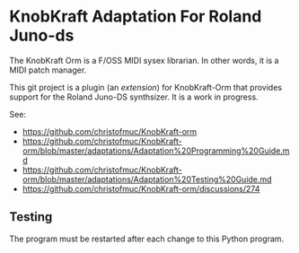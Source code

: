 # KnobKraft Adaptation For Roland Juno-ds

The KnobKraft Orm is a F/OSS MIDI sysex librarian.
In other words, it is a MIDI patch manager.

This git project is a plugin (an *extension*) for KnobKraft-Orm that provides support for the Roland Juno-DS synthsizer.
It is a work in progress.

See:

- https://github.com/christofmuc/KnobKraft-orm
- https://github.com/christofmuc/KnobKraft-orm/blob/master/adaptations/Adaptation%20Programming%20Guide.md
- https://github.com/christofmuc/KnobKraft-orm/blob/master/adaptations/Adaptation%20Testing%20Guide.md
- https://github.com/christofmuc/KnobKraft-orm/discussions/274


## Testing

The program must be restarted after each change to this Python program.
